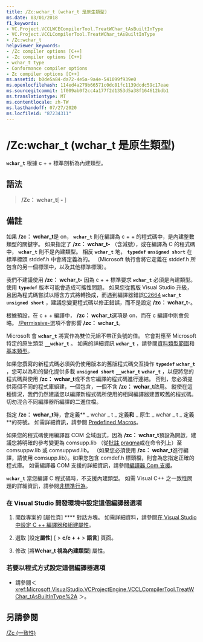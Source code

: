 ```yaml
---
title: /Zc:wchar_t (wchar_t 是原生類型)
ms.date: 03/01/2018
f1_keywords:
- VC.Project.VCCLWCECompilerTool.TreatWChar_tAsBuiltInType
- VC.Project.VCCLCompilerTool.TreatWChar_tAsBuiltInType
- /Zc:wchar_t
helpviewer_keywords:
- /Zc compiler options [C++]
- -Zc compiler options [C++]
- wchar_t type
- Conformance compiler options
- Zc compiler options [C++]
ms.assetid: b0de5a84-da72-4e5a-9a4e-541099f939e0
ms.openlocfilehash: 114ed4a279b66571c0dc81fc1139dcdc59c17eae
ms.sourcegitcommit: 1f009ab0f2cc4a177f2d1353d5a38f164612bdb1
ms.translationtype: MT
ms.contentlocale: zh-TW
ms.lasthandoff: 07/27/2020
ms.locfileid: "87234311"
---
```

# <a name="zcwchar_t-wchar_t-is-native-type"></a>/Zc:wchar_t (wchar_t 是原生類型)

**`wchar_t`** 根據 c + + 標準剖析為內建類型。

## <a name="syntax"></a>語法

> **/Zc： wchar_t**[ **-** ]

## <a name="remarks"></a>備註

如果 **/zc： wchar_t**是 on， **`wchar_t`** 則在編譯為 c + + 的程式碼中，是內建整數類型的關鍵字。 如果指定了 **/zc： wchar_t-** （含減號），或在編譯為 C 的程式碼中， **`wchar_t`** 則不是內建類型。 相反 **`wchar_t`** 地， **`typedef`** **`unsigned short`** 在標準標頭 stddef.h 中會將定義為的。 （Microsoft 執行會將它定義在 stddef.h 所包含的另一個標頭中，以及其他標準標頭）。

我們不建議使用 **/zc： wchar_t-** 因為 c + + 標準要求 **`wchar_t`** 必須是內建類型。 使用 **`typedef`** 版本可能會造成可攜性問題。 如果您從舊版 Visual Studio 升級，且因為程式碼嘗試以隱含方式將轉換成，而遇到編譯器錯誤[C2664](../../error-messages/compiler-errors-2/compiler-error-c2664.md) **`wchar_t`** **`unsigned short`** ，建議您變更程式碼以修正錯誤，而不是設定 **/zc： wchar_t-**。

根據預設，在 c + + 編譯中， **/zc： wchar_t**選項是 on，而在 c 編譯中則會忽略。 [/Permissive-](permissive-standards-conformance.md)選項不會影響 **/zc： wchar_t**。

Microsoft 會 **`wchar_t`** 將實作為雙位元組不帶正負號的值。 它會對應至 Microsoft 特定的原生類型 **`__wchar_t`** 。 如需的詳細資訊 **`wchar_t`** ，請參閱[資料類型範圍](../../cpp/data-type-ranges.md)和[基本類型](../../cpp/fundamental-types-cpp.md)。

如果您撰寫的新程式碼必須與仍使用版本的舊版程式碼交互操作 **`typedef`** **`wchar_t`** ，您可以為和的變化提供多載 **`unsigned short`** **`__wchar_t`** **`wchar_t`** ，以便將您的程式碼與使用 **/zc： wchar_t**或不含它編譯的程式碼進行連結。 否則，您必須提供兩個不同的程式庫組建，一個包含，一個不含 **/zc： wchar_t**啟用。 縱使在這種情況，我們仍然建議您以編譯新程式碼所使用的相同編譯器建置較舊的程式碼。 切勿混合不同編譯器所編譯的二進位檔。

指定 **/zc： wchar_t**時，會定義** \_ wchar \_ t \_ 定義**和** \_ 原生 \_ wchar \_ t \_ 定義**的符號。 如需詳細資訊，請參閱 [Predefined Macros](../../preprocessor/predefined-macros.md)。

如果您的程式碼使用編譯器 COM 全域函式，因為 **/zc： wchar_t**預設為開啟，建議您將明確的參考變更為 comsupp.lib （從[批註 pragma](../../preprocessor/comment-c-cpp.md)或在命令列上）至 comsuppw.lib 或 comsuppwd.lib。 （如果您必須使用 **/zc： wchar_t**進行編譯，請使用 comsupp.lib）。如果您包含 comdef.h 標頭檔，則會為您指定正確的程式庫。 如需編譯器 COM 支援的詳細資訊，請參閱[編譯器 Com 支援](../../cpp/compiler-com-support.md)。

**`wchar_t`** 當您編譯 C 程式碼時，不支援內建類型。 如需 Visual C++ 之一致性問題的詳細資訊，請參閱[非標準行為](../../cpp/nonstandard-behavior.md)。

### <a name="to-set-this-compiler-option-in-the-visual-studio-development-environment"></a>在 Visual Studio 開發環境中設定這個編譯器選項

1. 開啟專案的 [屬性頁] **** 對話方塊。 如需詳細資料，請參閱[在 Visual Studio 中設定 C ++ 編譯器和組建屬性](../working-with-project-properties.md)。

1. 選取 [設定**屬性**] [  >  **c/c + +**  >  **語言**] 頁面。

1. 修改 [將**Wchar_t 視為內建類型**] 屬性。

### <a name="to-set-this-compiler-option-programmatically"></a>若要以程式方式設定這個編譯器選項

- 請參閱＜ <xref:Microsoft.VisualStudio.VCProjectEngine.VCCLCompilerTool.TreatWChar_tAsBuiltInType%2A> ＞。

## <a name="see-also"></a>另請參閱

[/Zc (一致性)](zc-conformance.md)<br/>
